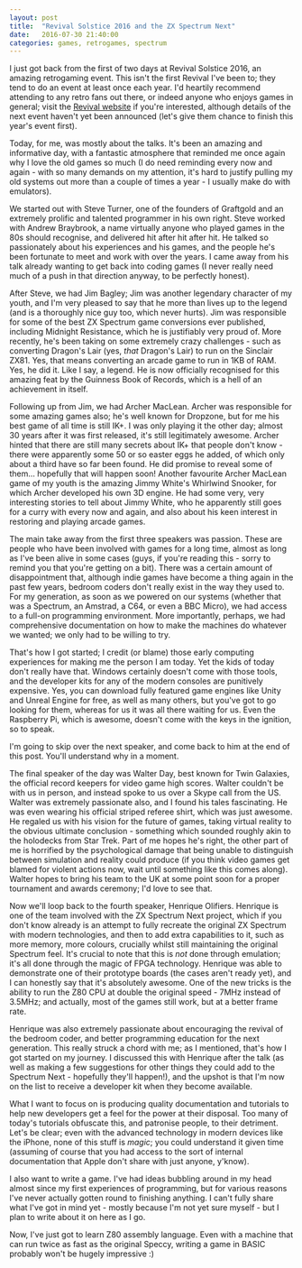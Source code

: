 ```yaml
---
layout: post
title:  "Revival Solstice 2016 and the ZX Spectrum Next"
date:   2016-07-30 21:40:00
categories: games, retrogames, spectrum
---
```

I just got back from the first of two days at Revival Solstice 2016, an amazing
retrogaming event. This isn't the first Revival I've been to; they tend to do an
event at least once each year. I'd heartily recommend attending to any retro
fans out there, or indeed anyone who enjoys games in general; visit the [Revival website](http://www.revivalretroevents.co.uk) if you're interested, although details of
the next event haven't yet been announced (let's give them chance to finish this
year's event first).

Today, for me, was mostly about the talks. It's been an amazing and informative
day, with a fantastic atmosphere that reminded me once again why I love the old
games so much (I do need reminding every now and again - with so many demands on
my attention, it's hard to justify pulling my old systems out more than a couple
of times a year - I usually make do with emulators).

We started out with Steve Turner, one of the founders of Graftgold and an
extremely prolific and talented programmer in his own right. Steve worked with
Andrew Braybrook, a name virtually anyone who played games in the 80s should
recognise, and delivered hit after hit after hit. He talked so passionately
about his experiences and his games, and the people he's been fortunate to meet
and work with over the years. I came away from his talk already wanting to get
back into coding games (I never really need much of a push in that direction
anyway, to be perfectly honest).

After Steve, we had Jim Bagley; Jim was another legendary character of my youth,
and I'm very pleased to say that he more than lives up to the legend (and is a
thoroughly nice guy too, which never hurts). Jim was responsible for some of the
best ZX Spectrum game conversions ever published, including Midnight Resistance,
which he is justifiably very proud of. More recently, he's been taking on some
extremely crazy challenges - such as converting Dragon's Lair (yes, _that_
Dragon's Lair) to run on the Sinclair ZX81. Yes, that means converting an arcade
game to run in 1KB of RAM. Yes, he did it. Like I say, a legend. He is now
officially recognised for this amazing feat by the Guinness Book of Records,
which is a hell of an achievement in itself.

Following up from Jim, we had Archer MacLean. Archer was responsible for some
amazing games also; he's well known for Dropzone, but for me his best game of
all time is still IK+. I was only playing it the other day; almost 30 years
after it was first released, it's still legitimately awesome. Archer hinted that
there are still many secrets about IK+ that people don't know - there were
apparently some 50 or so easter eggs he added, of which only about a third have
so far been found. He did promise to reveal some of them... hopefully that will
happen soon! Another favourite Archer MacLean game of my youth is the amazing
Jimmy White's Whirlwind Snooker, for which Archer developed his own 3D engine.
He had some very, very interesting stories to tell about Jimmy White, who he
apparently still goes for a curry with every now and again, and also about his
keen interest in restoring and playing arcade games.

The main take away from the first three speakers was passion. These are people
who have been involved with games for a long time, almost as long as I've been
alive in some cases (guys, if you're reading this - sorry to remind you that
you're getting on a bit). There was a certain amount of disappointment that,
although indie games have become a thing again in the past few years, bedroom
coders don't really exist in the way they used to. For my generation, as soon as
we powered on our systems (whether that was a Spectrum, an Amstrad, a C64, or
even a BBC Micro), we had access to a full-on programming environment. More
importantly, perhaps, we had comprehensive documentation on how to make the
machines do whatever we wanted; we only had to be willing to try.

That's how I got started; I credit (or blame) those early computing experiences
for making me the person I am today. Yet the kids of today don't really have
that. Windows certainly doesn't come with those tools, and the developer kits
for any of the modern consoles are punitively expensive. Yes, you can download
fully featured game engines like Unity and Unreal Engine for free, as well as
many others, but you've got to go looking for them, whereas for us it was all
there waiting for us. Even the Raspberry Pi, which is awesome, doesn't come with
the keys in the ignition, so to speak.

I'm going to skip over the next speaker, and come back to him at the end of this
post. You'll understand why in a moment.

The final speaker of the day was Walter Day, best known for Twin Galaxies, the
official record keepers for video game high scores. Walter couldn't be with us
in person, and instead spoke to us over a Skype call from the US. Walter was
extremely passionate also, and I found his tales fascinating. He was even
wearing his official striped referee shirt, which was just awesome. He regaled
us with his vision for the future of games, taking virtual reality to the
obvious ultimate conclusion - something which sounded roughly akin to the
holodecks from Star Trek. Part of me hopes he's right, the other part of me is
horrified by the psychological damage that being unable to distinguish between
simulation and reality could produce (if you think video games get blamed for
violent actions now, wait until something like this comes along). Walter hopes
to bring his team to the UK at some point soon for a proper tournament and
awards ceremony; I'd love to see that.

Now we'll loop back to the fourth speaker, Henrique Olifiers. Henrique is one of
the team involved with the ZX Spectrum Next project, which if you don't know
already is an attempt to fully recreate the original ZX Spectrum with modern
technologies, and then to add extra capabilities to it, such as more memory,
more colours, crucially whilst still maintaining the original Spectrum feel.
It's crucial to note that this is *not* done through emulation; it's all done
through the magic of FPGA technology. Henrique was able to demonstrate one of
their prototype boards (the cases aren't ready yet), and I can honestly say that
it's absolutely awesome. One of the new tricks is the ability to run the Z80 CPU
at double the original speed - 7MHz instead of 3.5MHz; and actually, most of the
games still work, but at a better frame rate.

Henrique was also extremely passionate about encouraging the revival of the
bedroom coder, and better programming education for the next generation. This
really struck a chord with me; as I mentioned, that's how I got started on my
journey. I discussed this with Henrique after the talk (as well as making a few
suggestions for other things they could add to the Spectrum Next - hopefully
they'll happen!), and the upshot is that I'm now on the list to receive a
developer kit when they become available.

What I want to focus on is producing quality documentation and tutorials to help
new developers get a feel for the power at their disposal. Too many of today's
tutorials obfuscate this, and patronise people, to their detriment. Let's be
clear; even with the advanced technology in modern devices like the iPhone, none
of this stuff is _magic_; you could understand it given time (assuming of course
that you had access to the sort of internal documentation that Apple don't share
with just anyone, y'know).

I also want to write a game. I've had ideas bubbling around in my head almost
since my first experiences of programming, but for various reasons I've never
actually gotten round to finishing anything. I can't fully share what I've got
in mind yet - mostly because I'm not yet sure myself - but I plan to write about
it on here as I go.

Now, I've just got to learn Z80 assembly language. Even with a machine that can
run twice as fast as the original Speccy, writing a game in BASIC probably won't
be hugely impressive :)

